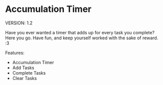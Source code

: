 # Accumulation Timer
VERSION: 1.2

Have you ever wanted a timer that adds up for every task you complete?
Here you go. Have fun, and keep yourself worked with the sake of reward. :3

Features:
- Accumulation Timer
- Add Tasks
- Complete Tasks
- Clear Tasks
